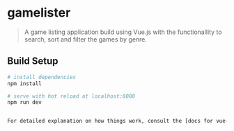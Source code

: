 # gamelister

> A game listing application build using Vue.js with the functionallity to search, sort and filter the games by genre.

## Build Setup

``` bash
# install dependencies
npm install

# serve with hot reload at localhost:8080
npm run dev


For detailed explanation on how things work, consult the [docs for vue-loader](http://vuejs.github.io/vue-loader).

